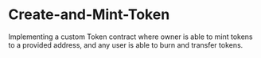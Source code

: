 # Create-and-Mint-Token
Implementing a custom Token contract where owner is able to mint tokens to a provided address, and any user is able to burn and transfer tokens.
